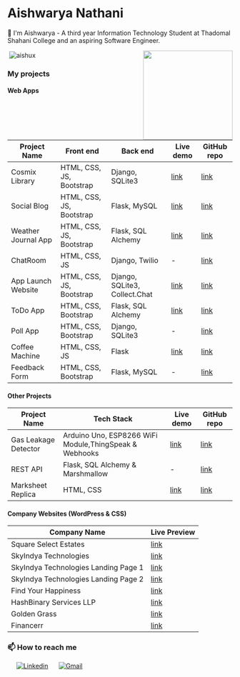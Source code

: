 # Aishwarya Nathani

👋 I'm Aishwarya - A third year Information Technology Student at Thadomal Shahani College
and an aspiring Software Engineer.

<img align='right' src='https://gph.is/g/ajW5LKY' width='200"'>

<p>&nbsp;<img align="center" src="https://github-readme-stats.vercel.app/api?username=aishux&show_icons=true&locale=en" alt="aishux" /></p>

### My projects

#### Web Apps

Project Name | Front end | Back end | Live demo | GitHub repo
------- | --------- | -------- | --------- | -----------
Cosmix Library | HTML, CSS, JS, Bootstrap | Django, SQLite3 | [link](https://cosmix.pythonanywhere.com/) | [link](https://github.com/aishux/CosmixLibrary)
Social Blog | HTML, CSS, JS, Bootstrap | Flask, MySQL | [link](https://blogbyflask.pythonanywhere.com/) | [link](https://github.com/aishux/SocialBlog)
Weather Journal App| HTML, CSS, JS, Bootstrap | Flask, SQL Alchemy | [link](https://weatherjournal.pythonanywhere.com/) | [link](https://github.com/aishux/WeatherJournalApp)
ChatRoom| HTML, CSS, JS | Django, Twilio | - | [link](https://github.com/aishux/ChatRoom)
App Launch Website| HTML, CSS, JS, Bootstrap | Django, SQLite3, Collect.Chat | [link](https://launchapp.pythonanywhere.com/) | [link](https://github.com/aishux/App-Lauch-Website)
ToDo App | HTML, CSS, Bootstrap | Flask, SQL Alchemy | [link](https://dailytodo.pythonanywhere.com/) | [link](https://launchapp.pythonanywhere.com/)
Poll App | HTML, CSS, Bootstrap | Django, SQLite3 | - | [link](https://github.com/aishux/SocialBlog)
Coffee Machine | HTML, CSS, JS | Flask | [link](https://coffeemachine.pythonanywhere.com/) | [link](https://github.com/aishux/CoffeeMachine)
Feedback Form| HTML, CSS, Bootstrap | Flask, MySQL | - | [link](https://github.com/aishux/FeedbackForm)

#### Other Projects

Project Name | Tech Stack | Live demo | GitHub repo
------- | --------- | -------- | --------- 
Gas Leakage Detector | Arduino Uno, ESP8266 WiFi Module,ThingSpeak & Webhooks| [link](https://aishux.github.io/GasLeakageDetector/)|  [link](https://github.com/aishux/GasLeakageDetector)
REST API | Flask, SQL Alchemy & Marshmallow | - | [link](https://github.com/aishux/REST-API-FLASK)
Marksheet Replica | HTML, CSS | [link](https://aishux.github.io/Marksheet/) | [link](https://github.com/aishux/Marksheet)

#### Company Websites (WordPress & CSS)

Company Name | Live Preview
------- | --------- 
Square Select Estates | [link](https://squareselect.in/)
SkyIndya Technologies | [link](https://www.skyindya.com/)
SkyIndya Technologies Landing Page 1 | [link](https://promos.skyindya.com/)
SkyIndya Technologies Landing Page 2 | [link](https://referral.skyindya.com/)
Find Your Happiness | [link](https://findyourhappiness.in/)
HashBinary Services LLP | [link](https://hashbinary.com/)
Golden Grass | [link](https://goldengrass.in/)
Financerr | [link](https://financerr.in/)


###  📫 How to reach me 

&nbsp;&nbsp;&nbsp;&nbsp;
[![Linkedin](https://img.shields.io/badge/linkedin-%230077B5.svg?&style=for-the-badge&logo=linkedin&logoColor=white)](https://www.linkedin.com/in/aishwarya-nathani/) &nbsp;&nbsp;&nbsp;&nbsp;
[![Gmail](https://img.shields.io/badge/gmail-D14836?&style=for-the-badge&logo=gmail&logoColor=white)](mailto:aishux07@gmail.com)
